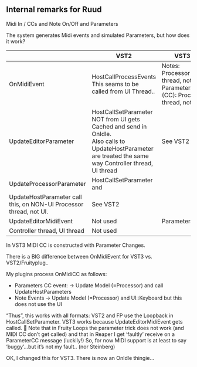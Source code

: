 ## Internal remarks for Ruud

Midi In / CCs and Note On/Off and Parameters

The system generates Midi events and simulated Parameters, but how does it work?

||VST2|VST3*|FruityPlug|
|-|-|-|-|
|OnMidiEvent|HostCallProcessEvents<br>This seams to be called from UI Thread..|Notes: Processor thread, not UI. Parameters (CC): Processor thread, not UI.|MidiIn procedure (GM) (GUI / Mixer Thread)=ThreadSafe
|UpdateEditorParameter|HostCallSetParameter NOT from UI gets Cached and send in OnIdle.<br>Also calls to UpdateHostParameter are treated the same way 	Controller thread, UI thread|See VST2|
|UpdateProcessorParameter|HostCallSetParameter and 
UpdateHostParameter call this, on NON-UI	Processor thread, not UI.|See VST2|
|UpdateEditorMidiEvent|Not used|Parameters(CC)
Controller thread, UI thread|Not used|

In VST3 MIDI CC is constructed with Parameter Changes.

There is a BIG difference between OnMidiEvent for VST3 vs. VST2/Fruityplug..

My plugins process OnMidiCC as follows:
-	Parameters CC event:	-> Update Model (=Processor) and call UpdateHostParameters
-	Note Events		-> Update Model (=Processor) and UI::Keyboard but this does not use the UI

“Thus”, this works with all formats: VST2 and FP use the Loopback in HostCallSetParameter. VST3 works because UpdateEditorMidiEvent gets called. 
	Note that in Fruity Loops the parameter trick does not work (and MIDI CC don’t get called) and that in Reaper I get ‘faultly’ receive on a ParameterCC message (luckily!)
So, for now MIDI support is at least to say ‘buggy’…but it’s not my fault.. (nor Steinberg)

OK, I changed this for VST3. There is now an OnIdle thingie… 
